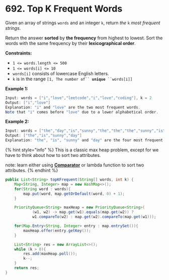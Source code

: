 # 692. Top K Frequent Words

Given an array of strings `words` and an integer `k`, return _the_ `k` _most frequent strings_.

Return the answer **sorted** by **the frequency** from highest to lowest. Sort the words with the same frequency by their **lexicographical order**.

**Constraints:**

* `1 <= words.length <= 500`
* `1 <= words[i] <= 10`
* `words[i]` consists of lowercase English letters.
* `k` is in the range `[1, The number of`` `**`unique`**` ``words[i]]`

**Example 1:**

```java
Input: words = ["i","love","leetcode","i","love","coding"], k = 2
Output: ["i","love"]
Explanation: "i" and "love" are the two most frequent words.
Note that "i" comes before "love" due to a lower alphabetical order.
```

**Example 2:**

```java
Input: words = ["the","day","is","sunny","the","the","the","sunny","is","is"], k = 4
Output: ["the","is","sunny","day"]
Explanation: "the", "is", "sunny" and "day" are the four most frequent words, with the number of occurrence being 4, 3, 2 and 1 respectively.
```

{% hint style="info" %}
This is a classic max heap problem, except for we have to think about how to sort two attributes.

note: learn either using [**Comparator**](https://blog.jooq.org/java-8-friday-goodies-lambdas-and-sorting/) or lambda function to sort two attributes.&#x20;
{% endhint %}

```java
public List<String> topKFrequent(String[] words, int k) {
    Map<String, Integer> map = new HashMap<>();
    for(String word : words){
        map.put(word, map.getOrDefault(word, 0) + 1);
    }

    PriorityQueue<String> maxHeap = new PriorityQueue<String>(
            (w1, w2) -> map.get(w1).equals(map.get(w2)) ?
            w1.compareTo(w2) : map.get(w2).compareTo(map.get(w1)));

    for(Map.Entry<String, Integer> entry : map.entrySet()){
        maxHeap.offer(entry.getKey());
    }

    List<String> res = new ArrayList<>();
    while (k > 0){
        res.add(maxHeap.poll());
        k--;
    }
    return res;
}
```
